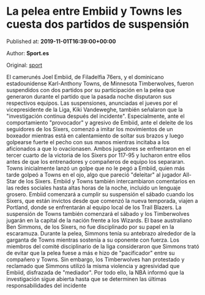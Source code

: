 
# La pelea entre Embiid y Towns les cuesta dos partidos de suspensión

Published at: **2019-11-01T16:39:00+00:00**

Author: **Sport.es**

Original: [sport](https://www.sport.es/es/noticias/nba/pelea-entre-embiid-towns-les-cuesta-dos-partidos-suspension-7710583)

El camerunés Joel Embiid, de Filadelfia 76ers, y el dominicano estadounidense Karl-Anthony Towns, de Minnesota Timberwolves, fueron suspendidos con dos partidos por su participación en la pelea que generaron durante el partido que la pasada noche disputaron sus respectivos equipos.
Las suspensiones, anunciadas el jueves por el vicepresidente de la Liga, Kiki Vandeweghe, también señalaron que la "investigación continua después del incidente".
Especialmente, ante el comportamiento "provocador" y agresivo de Embiid, ante el deleite de los seguidores de los Sixers, comenzó a imitar los movimientos de un boxeador mientras está en calentamiento de soltar sus brazos y luego golpearse fuerte el pecho con sus manos mientras incitaba a los aficionados a que lo ovacionasen.
Ambos jugadores se enfrentaron en el tercer cuarto de la victoria de los Sixers por 117-95 y lucharon entre ellos antes de que los entrenadores y compañeros de equipo los separaran. Towns inicialmente lanzó un golpe que no le pegó a Embiid, quien más tarde golpeó a Towns en el ojo, algo que pareció "deleitar" al jugador All-Star de los Sixers.
Embiid y Towns también intercambiaron comentarios en las redes sociales hasta altas horas de la noche, incluido un lenguaje grosero. Embiid comenzará a cumplir su suspensión el sábado cuando los Sixers, que están invictos desde que comenzó la nueva temporada, viajen a Portland, donde se enfrentarán al equipo local de los Trail Blazers.
La suspensión de Towns también comenzará el sábado y los Timberwolves jugarán en la capital de la nación frente a los Wizards. El base australiano Ben Simmons, de los Sixers, no fue disciplinado por su papel en la escaramuza.
Durante la pelea, Simmons tenía su antebrazo alrededor de la garganta de Towns mientras sostenía a su oponente con fuerza. Los miembros del comité disciplinario de la liga consideraron que Simmons trató de evitar que la pelea fuese a más e hizo de "pacificador" entre su compañero y Towns.
Sin embargo, los Timberwolves han protestado y reclamado que Simmons utilizó la misma violencia y agresividad que Embiid, disfrazada de "mediador".
Por todo ello, la NBA informó que la investigación sigue abierta hasta que se determinen las últimas responsabilidades del incidente

